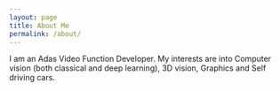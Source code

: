 ```yaml
---
layout: page
title: About Me
permalink: /about/
---
```


I am an Adas Video Function Developer. My interests are into Computer vision (both classical and deep learning), 3D vision, Graphics and Self driving cars.




